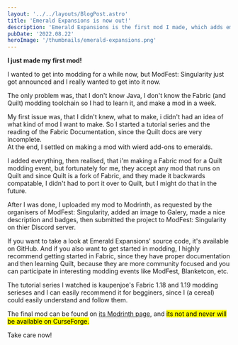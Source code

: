 ```yaml
---
layout: '../../layouts/BlogPost.astro'
title: 'Emerald Expansions is now out!'
description: 'Emerald Expansions is the first mod I made, which adds emerald armor, tools and other wierd things.'
pubDate: '2022.08.22'
heroImage: '/thumbnails/emerald-expansions.png'
---
```

**I just made my first mod!**  

I wanted to get into modding for a while now, but ModFest: Singularity just got announced and I really wanted to get into it now.  

The only problem was, that I don't know Java, I don't know the Fabric (and Quilt) modding toolchain so I had to learn it, and make a mod in a week.  

My first issue was, that I didn't knew, what to make, i didn't had an idea of what kind of mod I want to make. So I started a tutorial series and the reading of the Fabric Documentation, since the Quilt docs are very incomplete.  
At the end, I settled on making a mod with wierd add-ons to emeralds.  

I added everything, then realised, that i'm making a Fabric mod for a Quilt modding event, but fortunately for me, they accept any mod that runs on Quilt and since Quilt is a fork of Fabric, and they made it backwards compatable, I didn't had to port it over to Quilt, but I might do that in the future.

After I was done, I uploaded my mod to Modrinth, as requested by the organisers of ModFest: Singularity, added an image to Galery, made a nice description and badges, then submitted the project to ModFest: Singularity on thier Discord server.

If you want to take a look at Emerald Expansions' source code, it's available on GitHub. And if you also want to get started in modding, I highly recommend getting started in Fabric, since they have proper documentation and then learning Quilt, because they are more community focused and you can participate in interesting modding events like ModFest, Blanketcon, etc.

The tutorial series I watched is kaupenjoe's Fabric 1.18 and 1.19 modding serieses and I can easily recommend it for begginers, since I (a cereal) could easily understand and follow them.

The final mod can be found on [its Modrinth page](https://modrinth.com/mod/emerald-expansions), and <mark>its not and never will be available on CurseForge.</mark>

Take care now!